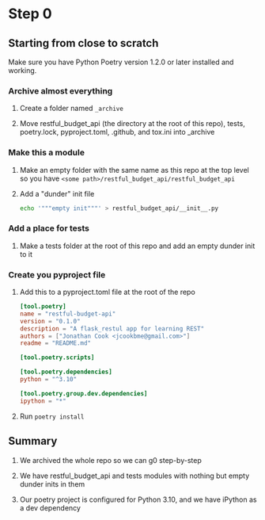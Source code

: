 # Step 0

## Starting from close to scratch

Make sure you have Python Poetry version 1.2.0 or later installed and working.

### Archive almost everything

1. Create a folder named `_archive`

2. Move restful_budget_api (the directory at the root of this repo), tests, poetry.lock, pyproject.toml, .github, and tox.ini into _archive

### Make this a module

1. Make an empty folder with the same name as this repo at the top level so you have `<some path>/restful_budget_api/restful_budget_api`

2. Add a "dunder" init file

    ```bash
    echo '"""empty init"""' > restful_budget_api/__init__.py
    ```


### Add a place for tests

1. Make a tests folder at the root of this repo and add an empty dunder init to it

### Create you pyproject file

1. Add this to a pyproject.toml file at the root of the repo

    ```toml
    [tool.poetry]
    name = "restful-budget-api"
    version = "0.1.0"
    description = "A flask_restul app for learning REST"
    authors = ["Jonathan Cook <jcookbme@gmail.com>"]
    readme = "README.md"

    [tool.poetry.scripts]

    [tool.poetry.dependencies]
    python = "^3.10"

    [tool.poetry.group.dev.dependencies]
    ipython = "*"
    ```

2. Run `poetry install`

## Summary

1. We archived the whole repo so we can g0 step-by-step

2. We have restful_budget_api and tests modules with nothing but empty dunder inits in them

3. Our poetry project is configured for Python 3.10, and we have iPython as a dev dependency